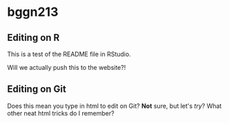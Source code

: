 # bggn213

## Editing on R
This is a test of the README file in RStudio.

Will we actually push this to the website?!

## Editing on Git

Does this mean you type in html to edit on Git? <b>Not</b> sure, but let's <i>try</i>?
What other neat html tricks do I remember?

